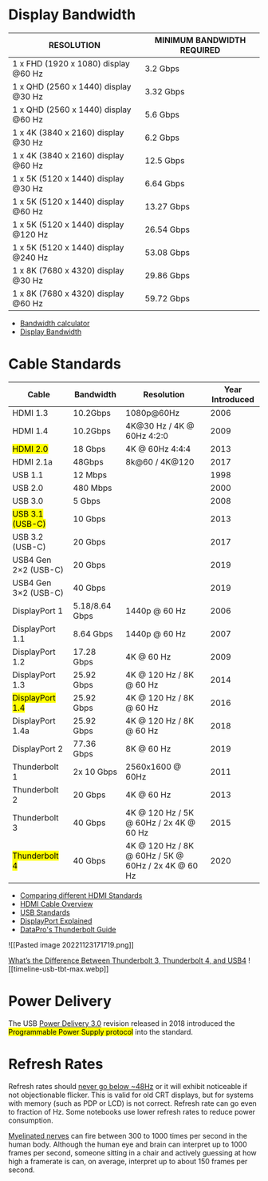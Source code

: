 # Display Bandwidth

| RESOLUTION                           | MINIMUM BANDWIDTH REQUIRED |
|--------------------------------------|----------------------------|
| 1 x FHD (1920 x 1080) display @60 Hz | 3.2 Gbps                   |
| 1 x QHD (2560 x 1440) display @30 Hz | 3.32 Gbps                  |
| 1 x QHD (2560 x 1440) display @60 Hz | 5.6 Gbps                   |
| 1 x 4K (3840 x 2160) display @30 Hz  | 6.2 Gbps                   |
| 1 x 4K (3840 x 2160) display @60 Hz  | 12.5 Gbps                  |
| 1 x 5K (5120 x 1440) display @30 Hz  | 6.64 Gbps                  |
| 1 x 5K (5120 x 1440) display @60 Hz  | 13.27 Gbps                 |
| 1 x 5K (5120 x 1440) display @120 Hz | 26.54 Gbps                 |
| 1 x 5K (5120 x 1440) display @240 Hz | 53.08 Gbps                 |
| 1 x 8K (7680 x 4320) display @30 Hz  | 29.86 Gbps                 |
| 1 x 8K (7680 x 4320) display @60 Hz  | 59.72 Gbps                 |
* [Bandwidth calculator](https://k.kramerav.com/support/bwcalculator.asp)
* [Display Bandwidth](https://www.dell.com/support/manuals/en-us/dell-wd19-130w-dock/wd19_userguide/display-bandwidth?guid=guid-f73113c5-ee42-47fe-a849-d669e93440e2&lang=en-us)

# Cable Standards

| Cable                | Bandwidth      | Resolution                                          | Year Introduced |
|----------------------|----------------|-----------------------------------------------------|-----------------|
| HDMI 1.3             | 10.2Gbps       | 1080p@60Hz                                          | 2006            |
| HDMI 1.4             | 10.2Gbps       | 4K@30 Hz / 4K @ 60Hz 4:2:0                          | 2009            |
| <mark class="hltr-yellow">HDMI 2.0</mark>             | 18 Gbps        | 4K @ 60Hz 4:4:4                                     | 2013            |
| HDMI 2.1a            | 48Gbps         | 8k@60 / 4K@120                                      | 2017            |
| USB 1.1              | 12 Mbps        |                                                     | 1998            |
| USB 2.0              | 480 Mbps       |                                                     | 2000            |
| USB 3.0              | 5 Gbps         |                                                     | 2008            |
| <mark class="hltr-yellow">USB 3.1 (USB-C)</mark>      | 10 Gbps        |                                                     | 2013            |
| USB 3.2 (USB-C)      | 20 Gbps        |                                                     | 2017            |
| USB4 Gen 2×2 (USB-C) | 20 Gbps        |                                                     | 2019            |
| USB4 Gen 3×2 (USB-C) | 40 Gbps        |                                                     | 2019            |
| DisplayPort 1        | 5.18/8.64 Gbps | 1440p @ 60 Hz                                       | 2006            |
| DisplayPort 1.1      | 8.64 Gbps      | 1440p @ 60 Hz                                       | 2007            |
| DisplayPort 1.2      | 17.28 Gbps     | 4K @ 60 Hz                                          | 2009            |
| DisplayPort 1.3      | 25.92 Gbps     | 4K @ 120 Hz / 8K @ 60 Hz                            | 2014            |
| <mark class="hltr-yellow">DisplayPort 1.4</mark>      | 25.92 Gbps     | 4K @ 120 Hz / 8K @ 60 Hz                            | 2016            |
| DisplayPort 1.4a     | 25.92 Gbps     | 4K @ 120 Hz / 8K @ 60 Hz                            | 2018            |
| DisplayPort 2        | 77.36 Gbps     | 8K @ 60 Hz                                          | 2019            |
| Thunderbolt 1        | 2x 10 Gbps     | 2560x1600 @ 60Hz                                    | 2011            |
| Thunderbolt 2        | 20 Gbps        | 4K @ 60 Hz                                          | 2013            |
| Thunderbolt 3        | 40 Gbps        | 4K @ 120 Hz / 5K @ 60Hz / 2x 4K @ 60 Hz             | 2015            |
| <mark class="hltr-yellow">Thunderbolt 4</mark>        | 40 Gbps        | 4K @ 120 Hz / 8K @ 60Hz / 5K @ 60Hz / 2x 4K @ 60 Hz | 2020            |
* [Comparing different HDMI Standards](https://cie-group.com/how-to-av/videos-and-blogs/hdmi-standards)
* [HDMI Cable Overview](https://www.hdmi.org/resource/cables)
* [USB Standards](https://tripplite.eaton.com/products/usb-connectivity-types-standards)
* [DisplayPort Explained](https://tripplite.eaton.com/products/displayport-cable-types)
* [DataPro's Thunderbolt Guide](https://www.datapro.net/techinfo/thunderbolt_info.html)


![[Pasted image 20221123171719.png]]

[What’s the Difference Between Thunderbolt 3, Thunderbolt 4, and USB4](https://plugable.com/blogs/news/what-s-the-difference-between-thunderbolt-3-thunderbolt-4-and-usb4)
![[timeline-usb-tbt-max.webp]]

# Power Delivery

The USB [Power Delivery 3.0](https://www.androidauthority.com/usb-power-delivery-806266/) revision released in 2018 introduced the <mark class="hltr-yellow">Programmable Power Supply protocol</mark> into the standard.

# Refresh Rates

Refresh rates should [never go below ~48Hz](https://forum.videohelp.com/threads/372025-How-to-force-monitor-to-lower-refresh-rate-to-30hz) or it will exhibit noticeable if not objectionable flicker. This is valid for old CRT displays, but for systems with memory (such as PDP or LCD) is not correct. Refresh rate can go even to fraction of Hz. Some notebooks use lower refresh rates to reduce power consumption.

[Myelinated nerves](https://www.quora.com/If-the-human-eye-can-only-see-at-24fps-why-do-higher-framerate-visuals-look-superior) can fire between 300 to 1000 times per second in the human body. Although the human eye and brain can interpret up to 1000 frames per second, someone sitting in a chair and actively guessing at how high a framerate is can, on average, interpret up to about 150 frames per second.
